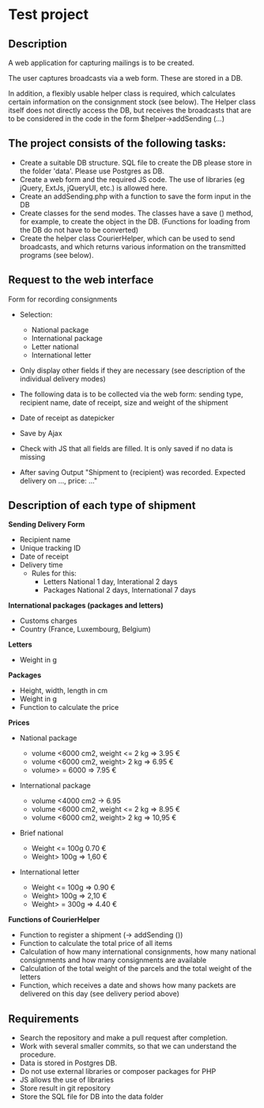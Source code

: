 Test project
===========

Description 
------------
A web application for capturing mailings is to be created.


The user captures broadcasts via a web form. These are stored in a DB.

In addition, a flexibly usable helper class is required, which calculates certain information on the consignment stock (see below). The Helper class itself does not directly access the DB, but receives the broadcasts that are to be considered in the code in the form $helper->addSending (...)

The project consists of the following tasks:
---------------------------------------------------
* Create a suitable DB structure. SQL file to create the DB please store in the folder 'data'. Please use Postgres as DB.
* Create a web form and the required JS code. The use of libraries (eg jQuery, ExtJs, jQueryUI, etc.) is allowed here.
* Create an addSending.php with a function to save the form input in the DB
* Create classes for the send modes. The classes have a save () method, for example, to create the object in the DB. (Functions for loading from the DB do not have to be converted)
* Create the helper class CourierHelper, which can be used to send broadcasts, and which returns various information on the transmitted programs (see below).


Request to the web interface
-------------------------------
Form for recording consignments

* Selection:
  - National package
  - International package
  - Letter national
  - International letter

* Only display other fields if they are necessary (see description of the individual delivery modes)
* The following data is to be collected via the web form: sending type, recipient name, date of receipt, size and weight of the shipment
* Date of receipt as datepicker
* Save by Ajax
* Check with JS that all fields are filled. It is only saved if no data is missing
* After saving Output "Shipment to {recipient} was recorded. Expected delivery on ..., price: ..."

Description of each type of shipment
--------------------------------------------
**Sending Delivery Form**
* Recipient name
* Unique tracking ID
* Date of receipt
* Delivery time 
  - Rules for this:
    - Letters National 1 day, Interational 2 days
    - Packages National 2 days, International 7 days

**International packages (packages and letters)**
* Customs charges
* Country (France, Luxembourg, Belgium)

**Letters**
* Weight in g

**Packages**
* Height, width, length in cm
* Weight in g
* Function to calculate the price

**Prices**
* National package
  - volume <6000 cm2, weight <= 2 kg => 3.95 €
  - volume <6000 cm2, weight> 2 kg => 6.95 €
  - volume> = 6000 => 7.95 €

* International package
  - volume <4000 cm2 -> 6.95
  - volume <6000 cm2, weight <= 2 kg => 8.95 €
  - volume <6000 cm2, weight> 2 kg => 10,95 €

* Brief national
  - Weight <= 100g 0.70 €
  - Weight> 100g => 1,60 €

* International letter
  - Weight <= 100g => 0.90 €
  - Weight> 100g => 2,10 €
  - Weight> = 300g => 4.40 €

**Functions of CourierHelper**
* Function to register a shipment (-> addSending ())
* Function to calculate the total price of all items
* Calculation of how many international consignments, how many national consignments and how many consignments are available
* Calculation of the total weight of the parcels and the total weight of the letters
* Function, which receives a date and shows how many packets are delivered on this day (see delivery period above)

Requirements
------------
* Search the repository and make a pull request after completion.
* Work with several smaller commits, so that we can understand the procedure.
* Data is stored in Postgres DB.
* Do not use external libraries or composer packages for PHP
* JS allows the use of libraries
* Store result in git repository
* Store the SQL file for DB into the data folder